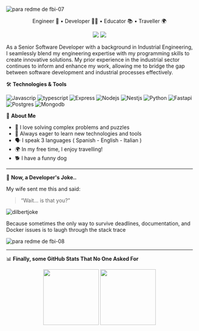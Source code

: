 
![para redme de fbi-07](https://github.com/user-attachments/assets/7daa04f9-c304-48a3-b438-7b34eb18d39a)

<p  align="center"> Engineer 🧠 • Developer 👨‍💻 • Educator 📚 • Traveller 🌍 </p>

<p align="center"> <a href="https://www.linkedin.com/in/fabian-liuni/"><img src="https://img.shields.io/badge/LinkedIn-%230077B5.svg?style=for-the-badge&logo=linkedin&logoColor=white"/></a> <a href="mailto:fabianliuni@gmail.com"><img src="https://img.shields.io/badge/email-D14836?style=for-the-badge&logo=gmail&logoColor=white"/></a>  </p>
As a Senior Software Developer with a background in Industrial Engineering, I seamlessly blend my engineering expertise with my programming skills to create innovative solutions. My prior experience in the industrial sector continues to inform and enhance my work, allowing me to bridge the gap between software development and industrial processes effectively.


🛠️ **Technologies & Tools**

![Javascrip](https://img.shields.io/badge/Javascript%20-%20%233776AB?style=flat-square&logo=javascript&logoColor=black&color=%23F7DF1E)
![typescript](https://img.shields.io/badge/Typescript%20-%20%2300000?style=flat-square&logo=typescript&logoColor=white&color=%233178C6)
![Express](https://img.shields.io/badge/Express%20-%20%2300000?style=flat-square&logo=express&logoColor=white&color=%23000000)
![Nodejs](https://img.shields.io/badge/NodeJs%20-%20%2300000?style=flat-square&logo=nodedotjs&logoColor=white&color=%235FA04E)
![Nestjs](https://img.shields.io/badge/NestJS%20-%20%2300000?style=flat-square&logo=nestjs&logoColor=white&color=%23E0234E)
![Python](https://img.shields.io/badge/Python%20-%20%2300000?style=flat-square&logo=python&logoColor=white&color=%233776AB)
![Fastapi](https://img.shields.io/badge/Fastapi%20-%20%2300000?style=flat-square&logo=fastapi&logoColor=white&color=%23009688)
![Postgres](https://img.shields.io/badge/PostgreSQL%20-%20%2300000?style=flat-square&logo=postgresql&logoColor=white&color=%234169E1)
![Mongodb](https://img.shields.io/badge/Mongodb%20-%20%2300000?style=flat-square&logo=mongodb&logoColor=white&color=%2347A248)



🎯 **About Me**

- 🧩 I love solving complex problems and puzzles
- 🎨 Always eager to learn new technologies and tools
- 🗣️ I speak 3 languages ( Spanish - English - Italian )
- 🌍 In my free time, I enjoy travelling!
- 🐕 I have a funny dog


---

🧠  **Now, a Developer's Joke..**

My wife sent me this and said:

>“Wait... is that you?”

![dilbertjoke](https://github.com/user-attachments/assets/d5e02819-b5f4-4b6d-978a-bacde8ef3c6c)


Because sometimes the only way to survive deadlines, documentation, and Docker issues is to laugh through the stack trace


![para redme de fbi-08](https://github.com/user-attachments/assets/ab7c5eb4-43dc-44e6-a87b-bcb6c967e450)

---

📊 **Finally, some GitHub Stats That No One Asked For**
<p align="center"> <img src="https://github-readme-stats.vercel.app/api?username=fabian-gl&show_icons=true&theme=radical" height="150" /> <img src="https://github-readme-streak-stats.herokuapp.com?user=fabian-gl&theme=radical" height="150" /> </p>

